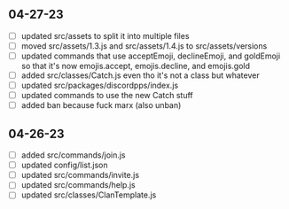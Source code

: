 ## 04-27-23
- [ ] updated src/assets to split it into multiple files
- [ ] moved src/assets/1.3.js and src/assets/1.4.js to src/assets/versions
- [ ] updated commands that use acceptEmoji, declineEmoji, and goldEmoji so that it's now emojis.accept, emojis.decline, and emojis.gold
- [ ] added src/classes/Catch.js even tho it's not a class but whatever
- [ ] updated src/packages/discordpps/index.js
- [ ] updated commands to use the new Catch stuff
- [ ] added ban because fuck marx (also unban)

## 04-26-23
- [ ] added src/commands/join.js
- [ ] updated config/list.json
- [ ] updated src/commands/invite.js
- [ ] updated src/commands/help.js
- [ ] updated src/classes/ClanTemplate.js
